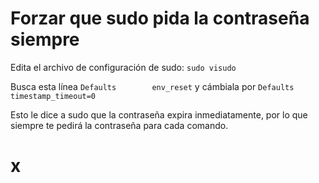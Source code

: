 # Forzar que sudo pida la contraseña siempre

Edita el archivo de configuración de sudo: ```sudo visudo```

Busca esta línea ```Defaults        env_reset``` y cámbiala por ```Defaults        timestamp_timeout=0```

Esto le dice a sudo que la contraseña expira inmediatamente, por lo que siempre te pedirá la contraseña para cada comando.

# x